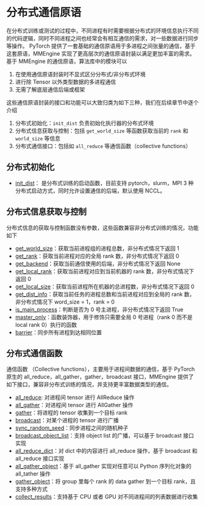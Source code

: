 # 分布式通信原语

在分布式训练或测试的过程中，不同进程有时需要根据分布式的环境信息执行不同的代码逻辑，同时不同进程之间也经常会有相互通信的需求，对一些数据进行同步等操作。
PyTorch 提供了一套基础的通信原语用于多进程之间张量的通信，基于这套原语，MMEngine 实现了更高层次的通信原语封装以满足更加丰富的需求。基于 MMEngine 的通信原语，算法库中的模块可以

1. 在使用通信原语封装时不显式区分分布式/非分布式环境
2. 进行除 Tensor 以外类型数据的多进程通信
3. 无需了解底层通信后端或框架

这些通信原语封装的接口和功能可以大致归类为如下三种，我们在后续章节中逐个介绍

1. 分布式初始化：`init_dist` 负责初始化执行器的分布式环境
2. 分布式信息获取与控制：包括 `get_world_size` 等函数获取当前的 `rank` 和 `world_size` 等信息
3. 分布式通信接口：包括如 `all_reduce` 等通信函数（collective functions）

## 分布式初始化

- [init_dist](https://mmengine.readthedocs.io/zh/latest//api.html#mmengine.dist.init_dist)： 是分布式训练的启动函数，目前支持 pytorch，slurm，MPI 3 种分布式启动方式，同时允许设置通信的后端，默认使用 NCCL。

## 分布式信息获取与控制

分布式信息的获取与控制函数没有参数，这些函数兼容非分布式训练的情况，功能如下

- [get_world_size](https://mmengine.readthedocs.io/zh/latest//api.html#mmengine.dist.get_world_size)：获取当前进程组的进程总数，非分布式情况下返回 1
- [get_rank](https://mmengine.readthedocs.io/zh/latest//api.html#mmengine.dist.get_rank)：获取当前进程对应的全局 rank 数，非分布式情况下返回 0
- [get_backend](https://mmengine.readthedocs.io/zh/latest//api.html#mmengine.dist.get_backend)：获取当前通信使用的后端，非分布式情况下返回 None
- [get_local_rank](https://mmengine.readthedocs.io/zh/latest//api.html#mmengine.dist.get_local_rank)：获取当前进程对应到当前机器的 rank 数，非分布式情况下返回 0
- [get_local_size](https://mmengine.readthedocs.io/zh/latest//api.html#mmengine.dist.get_local_size)：获取当前进程所在机器的总进程数，非分布式情况下返回 0
- [get_dist_info](https://mmengine.readthedocs.io/zh/latest//api.html#mmengine.dist.get_dist_info)：获取当前任务的进程总数和当前进程对应到全局的 rank 数，非分布式情况下 word_size = 1，rank = 0
- [is_main_process](https://mmengine.readthedocs.io/zh/latest//api.html#mmengine.dist.is_main_process)：判断是否为 0 号主进程，非分布式情况下返回 True
- [master_only](https://mmengine.readthedocs.io/zh/latest//api.html#mmengine.dist.master_only)：函数装饰器，用于修饰只需要全局 0 号进程（rank 0 而不是 local rank 0）执行的函数
- [barrier](https://mmengine.readthedocs.io/zh/latest//api.html#mmengine.dist.barrier)：同步所有进程到达相同位置

## 分布式通信函数

通信函数 （Collective functions），主要用于进程间数据的通信，基于 PyTorch 原生的 all_reduce，all_gather，gather，broadcast 接口，MMEngine 提供了如下接口，兼容非分布式训练的情况，并支持更丰富数据类型的通信。

- [all_reduce](https://mmengine.readthedocs.io/zh/latest//api.html#mmengine.dist.all_reduce): 对进程间 tensor 进行 AllReduce 操作
- [all_gather](https://mmengine.readthedocs.io/zh/latest//api.html#mmengine.dist.all_gather)：对进程间 tensor 进行 AllGather 操作
- [gather](https://mmengine.readthedocs.io/zh/latest//api.html#mmengine.dist.gather)：将进程的 tensor 收集到一个目标 rank
- [broadcast](https://mmengine.readthedocs.io/zh/latest//api.html#mmengine.dist.broadcast)：对某个进程的 tensor 进行广播
- [sync_random_seed](https://mmengine.readthedocs.io/zh/latest//api.html#mmengine.dist.sync_random_seed)：同步进程之间的随机种子
- [broadcast_object_list](https://mmengine.readthedocs.io/zh/latest//api.html#mmengine.dist.broadcast_object_list)：支持 object list 的广播，可以基于 broadcast 接口实现
- [all_reduce_dict](https://mmengine.readthedocs.io/zh/latest//api.html#mmengine.dist.all_reduce_dict)：对 dict 中的内容进行 all_reduce 操作，基于 broadcast 和 all_reduce 接口实现
- [all_gather_object](https://mmengine.readthedocs.io/zh/latest//api.html#mmengine.dist.all_gather_object)：基于 all_gather 实现对任意可以 Python 序列化对象的 all_tather 操作
- [gather_object](https://mmengine.readthedocs.io/zh/latest//api.html#mmengine.dist.gather_object)：将 group 里每个 rank 的  data gather 到一个目标 rank，且支持多种方式
- [collect_results](https://mmengine.readthedocs.io/zh/latest//api.html#mmengine.dist.collect_results)：支持基于 CPU 或者 GPU 对不同进程间的列表数据进行收集
